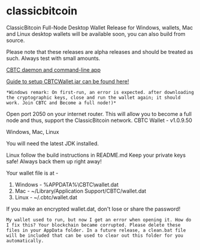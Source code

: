 # classicbitcoin
ClassicBitcoin Full-Node Desktop Wallet
Release for Windows, wallets, Mac and Linux desktop wallets will be available soon, you can also build from source.

Please note that these releases are alpha releases and should be treated as such. Always test with small amounts.

[CBTC daemon and command-line app](https://github.com/ClassicBitcoins/cbitcoin/releases)

[Guide to setup CBTCWallet.jar can be found here!](https://github.com/ClassicBitcoins/cbtc-wallet)

    *Windows remark: On first-run, an error is expected. after downloading the cryptographic keys, close and run the wallet again; it should work. Join CBTC and Become a full node!)*

Open port 2050 on your internet router. This will allow you to become a full node and thus, support the ClassicBitcoin network.
CBTC Wallet - v1.0.9.50

Windows, Mac, Linux

You will need the latest JDK installed.

Linux follow the build instructions in README.md
Keep your private keys safe! Always back them up right away!

Your wallet file is at -

1. Windows - %APPDATA%\CBTC\wallet.dat
1. Mac - ~/Library/Application Support/CBTC/wallet.dat
1. Linux - ~/.cbtc/wallet.dat

If you make an encrypted wallet.dat, don't lose or share the password!


    My wallet used to run, but now I get an error when opening it. How do I fix this? Your blockchain became corrupted. Please delete these files in your AppData folder. In a future release, a clean.bat file will be included that can be used to clear out this folder for you automatically.

